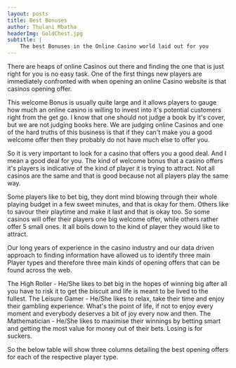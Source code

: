 ```yaml
---
layout: posts
title: Best Bonuses
author: Thulani Mbatha
headerImg: GoldChest.jpg
subtitle: |
    The best Bonuses in the Online Casino world laid out for you
---
```


There are heaps of online Casinos out there and finding the one that is just right for you is no easy task. One of the first things new players are immediately confronted with when opening an online Casino website is that casinos opening offer.

<!--more-->

This welcome Bonus is usually quite large and it allows players to gauge how much an online casino is willing to invest into it's potential customers right from the get go. I know that one should not judge a book by it's cover, but we are not judging books here. We are judging online Casinos and one of the hard truths of this business is that if they can't make you a good welcome offer then they probably do not have much else to offer you.

So it is very important to look for a casino that offers you a good deal. And I mean a good deal for you. The kind of welcome bonus that a casino offers it's players is indicative of the kind of player it is trying to attract. Not all casinos are the same and that is good because not all players play the same way.

Some players like to bet big, they dont mind blowing through their whole playing budget in a few sweet minutes, and that is okay for them. Others like to savour their playtime and make it last and that is okay too. So some casinos will offer their players one big welcome offer, while others rather offer 5 small ones. It all boils down to the kind of player they would like to attract.

Our long years of experience in the casino industry and our data driven approach to finding information have allowed us to identify three main Player types and therefore three main kinds of opening offers that can be found across the web.

The High Roller - He/She likes to bet big in the hopes of winning big after all you have to risk it to get the biscuit and life is meant to be lived to the fullest.
The Leisure Gamer - He/She likes to relax, take their time and enjoy their gambling experience. What's the point of life, if not to enjoy every moment and everybody deserves a bit of joy every now and then.
The Mathematician - He/She likes to maximise their winnings by betting smart and getting the most value for money out of their bets. Losing is for suckers.

So the below table will show three columns detailing the best opening offers for each of the respective player type.
